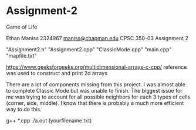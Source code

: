 # Assignment-2
Game of Life

Ethan Maniss
2324967
maniss@chapman.edu
CPSC 350-03
Assignment 2

"Assignment2.h"
"Assignment2.cpp"
"ClassicMode.cpp"
"main.cpp"
"mapfile.txt"

https://www.geeksforgeeks.org/multidimensional-arrays-c-cpp/
reference was used to construct and print 2d arrays

There are a lot of components missing from this project. I was almost able to complete Classic
Mode but was unable to finish. The biggest issue for me was trying to account for
all possible neighbors for each 3 types of cells (corner, side, middle). I know that
there is probably a much more efficient way to do this.

g++ *.cpp
./a.out (yourfilename.txt)
